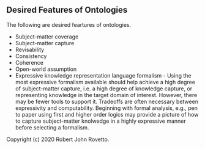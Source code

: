 ## Desired Features of Ontologies

The following are desired feartures of ontologies. 

* Subject-matter coverage
* Subject-matter capture 
* Revisability
* Consistency
* Coherence
* Open-world assumption
* Expressive knowledge representation language formalism - Using the most expressive formalism available should help achieve a high degree of subject-matter capture, i.e. a high degree of knowledge capture, or representing knowledge in the target domain of interest. However, there may be fewer tools to support it. Tradeoffs are often necessary between expressivity and computability. Beginning with formal analysis, e.g., pen to paper using first and higher order logics may provide a picture of how to capture subject-matter knolwedge in a highly expressive manner before selecting a formalism. 





Copyright (c) 2020 Robert John Rovetto.

